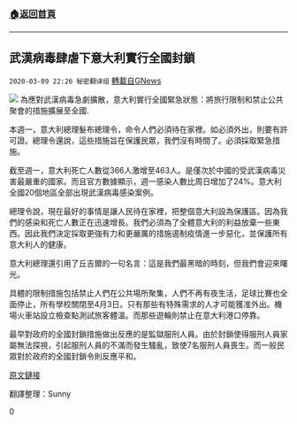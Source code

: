 ###  [:house:返回首頁](https://github.com/ourhimalayas/txt)
---

## 武漢病毒肆虐下意大利實行全國封鎖
`2020-03-09 22:26 秘密翻译组` [轉載自GNews](https://gnews.org/zh-hant/136016/)

![](https://s3-ap-northeast-1.amazonaws.com/news.guo.offload.media/wp-content/uploads/2020/03/09222308/%E6%AD%A6%E6%B1%89%E7%97%85%E6%AF%92%E8%82%86%E8%99%90%E6%84%8F%E5%A4%A7%E5%88%A9%E5%AE%9E%E8%A1%8C%E5%85%A8%E5%9B%BD%E5%B0%81%E9%94%81-1.jpg)
為應對武漢病毒急劇擴散，意大利實行全國緊急狀態：將旅行限制和禁止公共聚會的措施擴展至全國.

本週一，意大利總理髮布總理令，命令人們必須待在家裡。如必須外出，則要有許可證。總理令還說，這些措施旨在保護民眾，我們沒有時間了。必須採取緊急措施。

截至週一，意大利死亡人數從366人激增至463人。是僅次於中國的受武漢病毒災害最嚴重的國家。而且官方數據顯示，週一感染人數比周日增加了24%。意大利全國20個地區全部出現武漢病毒感染案例。

總理令說，現在最好的事情是讓人民待在家裡，把整個意大利設為保護區。因為我們的感染和死亡人數正在迅速增長。我們必須為了全體意大利的利益放棄一些東西。因此我們決定採取更強有力和更嚴厲的措施遏制疫情進一步惡化，並保護所有意大利人的健康。

意大利總理還引用了丘吉爾的一句名言：這是我們最黑暗的時刻，但我們會迎來曙光。

具體的限制措施包括禁止人們在公共場所聚集，人們不再有夜生活，足球比賽也全面停止，所有學校關閉至4月3日。只有那些有特殊需求的人才可能獲准外出。機場火車站設立檢查點測試旅客體溫。而那些遊輪則禁止在意大利港口停靠。

最早對政府的全國封鎖措施做出反應的是監獄服刑人員。由於封鎖使得服刑人員家屬無法探視，引起服刑人員的不滿而發生騷亂，致使7名服刑人員喪生。而一般民眾對於政府的全國封鎖令則反應平和。

[原文鏈接](https://www.bbc.com/news/world-europe-51810673)

翻譯整理：Sunny

0
